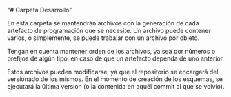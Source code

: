 "# Carpeta Desarrollo" 

En esta carpeta se mantendrán archivos con la generación de cada artefacto de programación que se necesite. Un archivo puede contener varios, o simplemente, se puede trabajar con un archivo por objeto.

Tengan en cuenta mantener orden de los archivos, ya sea por números o prefijos de algún tipo, en caso de que un artefacto dependa de uno anterior.

Estos archivos pueden modificarse, ya que el repositorio se encargará del versionado de los mismos. En el momento de creación de los esquemas, se ejecutará la última versión (o la contenida en aquél commit al que se volvió).


